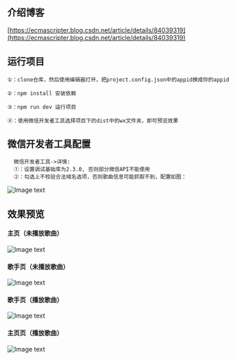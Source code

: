 ## 介绍博客
[https://ecmascripter.blog.csdn.net/article/details/84039319](https://ecmascripter.blog.csdn.net/article/details/84039319)

## 运行项目
```
①：clone仓库，然后使用编辑器打开，把project.config.json中的appid换成你的appid

②：npm install 安装依赖

③：npm run dev 运行项目

④：使用微信开发者工具选择项目下的dist中的wx文件夹，即可预览效果
```
## 微信开发者工具配置
```
  微信开发者工具->详情:
  ①：设置调试基础库为2.3.0, 否则部分微信API不能使用
  ②：勾选上不校验合法域名选项，否则歌曲信息可能抓取不到，配置如图：
```
![Image text](https://github.com/XieTongXue/github-img/blob/master/mpvue-music/tips.png)

## 效果预览
#### 主页（未播放歌曲）
![Image text](https://github.com/XieTongXue/github-img/blob/master/mpvue-music/singer.png)

#### 歌手页（未播放歌曲）
![Image text](https://github.com/XieTongXue/github-img/blob/master/mpvue-music/singer-detail.png)

#### 歌手页（播放歌曲）
![Image text](https://github.com/XieTongXue/github-img/blob/master/mpvue-music/song-play.png)

#### 主页页（播放歌曲）
![Image text](https://github.com/XieTongXue/github-img/blob/master/mpvue-music/singer-play.png)


